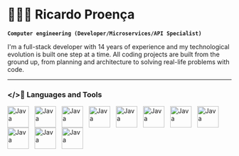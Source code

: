 # 👨🏻‍💻 Ricardo Proença

**`Computer engineering (Developer/Microservices/API Specialist)`**

I'm a full-stack developer with 14 years of experience and my technological evolution is built one step at a time.
All coding projects are built from the ground up, from planning and architecture to solving real-life problems with code.

---

### </>🧰 Languages and Tools

<img align="left" alt="Java" width="48px" style="padding-right:10px;" src="https://img.icons8.com/color/48/java-coffee-cup-logo--v1.png" alt="java-coffee-cup-logo--v1"/>
<img align="left" alt="Java" width="48px" style="padding-right:10px;" src="https://img.icons8.com/color/48/kotlin.png" alt="kotlin"/>  
<img align="left" alt="Java" width="48px" style="padding-right:10px;" src="https://img.icons8.com/officel/80/php-logo.png" alt="php-logo"/>
<img align="left" alt="Java" width="48px" style="padding-right:10px;" width="48" height="48" src="https://img.icons8.com/color/48/nodejs.png" alt="nodejs"/>
<img align="left" alt="Java" width="48px" style="padding-right:10px;" width="48" height="48" src="https://img.icons8.com/color/48/spring-logo.png" alt="spring-logo"/>
<img align="left" alt="Java" width="48px" style="padding-right:10px;" src="https://img.icons8.com/fluency/48/angularjs.png" alt="angularjs"/>
<img align="left" alt="Java" width="48px" style="padding-right:10px;" src="https://img.icons8.com/offices/30/express-js.png" alt="express-js"/>
<img align="left" alt="Java" width="48px" style="padding-right:10px;" src="https://img.icons8.com/color/48/git.png" alt="git"/>
<img align="left" alt="Java" width="48px" style="padding-right:10px;" src="https://img.icons8.com/color/48/html-5--v1.png" alt="html-5--v1"/>
<img align="left" alt="Java" width="48px" style="padding-right:10px;" src="https://img.icons8.com/color/48/css3.png" alt="css3"/>
<img align="left" alt="Java" width="48px" style="padding-right:10px;" src="https://img.icons8.com/fluency/48/javascript.png" alt="javascript"/>

<!--
**rpdesenvolve/rpdesenvolve** is a ✨ _special_ ✨ repository because its `README.md` (this file) appears on your GitHub profile.

Here are some ideas to get you started:

- 🔭 I’m currently working on ...
- 🌱 I’m currently learning ...
- 👯 I’m looking to collaborate on ...
- 🤔 I’m looking for help with ...
- 💬 Ask me about ...
- 📫 How to reach me: ...
- 😄 Pronouns: ...
- ⚡ Fun fact: ...
-->
